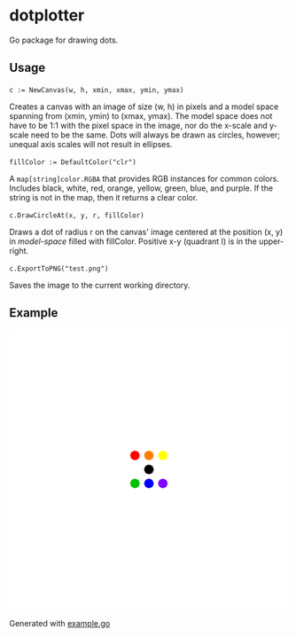 # dotplotter
Go package for drawing dots.

## Usage

`c := NewCanvas(w, h, xmin, xmax, ymin, ymax)`

Creates a canvas with an image of size (w, h) in pixels and a model space spanning from (xmin, ymin) to (xmax, ymax). The model space does not have to be 1:1 with the pixel space in the image, nor do the x-scale and y-scale need to be the same. Dots will always be drawn as circles, however; unequal axis scales will not result in ellipses.

`fillColor := DefaultColor("clr")`

A `map[string]color.RGBA` that provides RGB instances for common colors. Includes black, white, red, orange, yellow, green, blue, and purple. If the string is not in the map, then it returns a clear color.

`c.DrawCircleAt(x, y, r, fillColor)`

Draws a dot of radius r on the canvas' image centered at the position (x, y) in *model-space* filled with fillColor. Positive x-y (quadrant I) is in the upper-right.

`c.ExportToPNG("test.png")`

Saves the image to the current working directory.

## Example

![example result](https://github.com/quells/dotplotter/blob/master/test.png)

Generated with [example.go](https://github.com/quells/dotplotter/blob/master/example/example.go)
